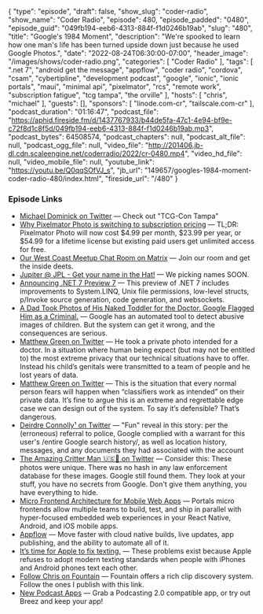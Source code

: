 {
  "type": "episode",
  "draft": false,
  "show_slug": "coder-radio",
  "show_name": "Coder Radio",
  "episode": 480,
  "episode_padded": "0480",
  "episode_guid": "049fb194-eeb6-4313-884f-f1d0246b19ab",
  "slug": "480",
  "title": "Google's 1984 Moment",
  "description": "We're spooked to learn how one man's life has been turned upside down just because he used Google Photos.",
  "date": "2022-08-24T06:30:00-07:00",
  "header_image": "/images/shows/coder-radio.png",
  "categories": [
    "Coder Radio"
  ],
  "tags": [
    ".net 7",
    "android get the message",
    "appflow",
    "coder radio",
    "cordova",
    "csam",
    "cybertipline",
    "development podcast",
    "google",
    "ionic",
    "ionic portals",
    "maui",
    "minimal api",
    "pixelmator",
    "rcs",
    "remote work",
    "subscription fatigue",
    "tcg tampa",
    "the orville"
  ],
  "hosts": [
    "chris",
    "michael"
  ],
  "guests": [],
  "sponsors": [
    "linode.com-cr",
    "tailscale.com-cr"
  ],
  "podcast_duration": "01:16:47",
  "podcast_file": "https://aphid.fireside.fm/d/1437767933/b44de5fa-47c1-4e94-bf9e-c72f8d1c8f5d/049fb194-eeb6-4313-884f-f1d0246b19ab.mp3",
  "podcast_bytes": 64508574,
  "podcast_chapters": null,
  "podcast_alt_file": null,
  "podcast_ogg_file": null,
  "video_file": "http://201406.jb-dl.cdn.scaleengine.net/coderradio/2022/cr-0480.mp4",
  "video_hd_file": null,
  "video_mobile_file": null,
  "youtube_link": "https://youtu.be/Q0qqSOfVJ_s",
  "jb_url": "149657/googles-1984-moment-coder-radio-480/index.html",
  "fireside_url": "/480"
}


### Episode Links

  * [Michael Dominick on Twitter](https://twitter.com/dominucco/status/1561200070514675713?s=20&t=FKbMCseTO9PmaqsC2dQcbw "Michael Dominick on Twitter") — Check out "TCG-Con Tampa"
  * [Why Pixelmator Photo is switching to subscription pricing](https://www.pixelmator.com/blog/2022/08/18/why-pixelmator-photo-is-switching-to-subscription-pricing-and-a-sneak-peek-at-pixelmator-photo-for-mac/ "Why Pixelmator Photo is switching to subscription pricing") — TL;DR: Pixelmator Photo will now cost $4.99 per month, $23.99 per year, or $54.99 for a lifetime license but existing paid users get unlimited access for free.
  * [Our West Coast Meetup Chat Room on Matrix](https://bit.ly/westcoastcrew "Our West Coast Meetup Chat Room on Matrix") — Join our room and get the inside deets.
  * [Jupiter @ JPL - Get your name in the Hat!](https://nextcloud.tuxies.party/apps/forms/FjFmqmReikJH2BwR "Jupiter @ JPL - Get your name in the Hat!") — We picking names SOON.
  * [Announcing .NET 7 Preview 7](https://devblogs.microsoft.com/dotnet/announcing-dotnet-7-preview-7/ "Announcing .NET 7 Preview 7") — This preview of .NET 7 includes improvements to System.LINQ, Unix file permissions, low-level structs, p/Invoke source generation, code generation, and websockets.
  * [A Dad Took Photos of His Naked Toddler for the Doctor. Google Flagged Him as a Criminal.](https://www.nytimes.com/2022/08/21/technology/google-surveillance-toddler-photo.html "A Dad Took Photos of His Naked Toddler for the Doctor. Google Flagged Him as a Criminal.") — Google has an automated tool to detect abusive images of children. But the system can get it wrong, and the consequences are serious.
  * [Matthew Green on Twitter](https://twitter.com/matthew_d_green/status/1561394797759324160 "Matthew Green on Twitter") — He took a private photo intended for a doctor. In a situation where human being expect (but may not be entitled to) the most extreme privacy that our technical situations have to offer. Instead his child’s genitals were transmitted to a team of people and he lost years of data.
  * [Matthew Green on Twitter](https://twitter.com/matthew_d_green/status/1561395142220599297 "Matthew Green on Twitter") — This is the situation that every normal person fears will happen when “classifiers work as intended” on their private data. It’s fine to argue this is an extreme and regrettable edge case we can design out of the system. To say it’s defensible? That’s dangerous.
  * [Deirdre Connolly¹ on Twitter](https://twitter.com/durumcrustulum/status/1561395961246597120 "Deirdre Connolly¹ on Twitter") — "Fun" reveal in this story: per the (erroneous) referral to police, Google complied with a warrant for this user's /entire Google search history/, as well as location history, messages, and any documents they had associated with the account
  * [The Amazing Critter Man 🇺🇸🐍 on Twitter](https://twitter.com/_critterman/status/1561405062882234368 "The Amazing Critter Man 🇺🇸🐍 on Twitter") — Consider this: These photos were unique. There was no hash in any law enforcement database for these images. Google still found them. They look at your stuff, you have no secrets from Google. Don't give them anything, you have everything to hide.
  * [Micro Frontend Architecture for Mobile Web Apps](https://ionic.io/portals "Micro Frontend Architecture for Mobile Web Apps") — Portals micro frontends allow multiple teams to build, test, and ship in parallel with hyper-focused embedded web experiences in your React Native, Android, and iOS mobile apps.
  * [Appflow](https://ionic.io/appflow "Appflow") — Move faster with cloud native builds, live updates, app publishing, and the ability to automate all of it.
  * [It’s time for Apple to fix texting.](https://www.android.com/get-the-message/ "It’s time for Apple to fix texting.") — These problems exist because Apple refuses to adopt modern texting standards when people with iPhones and Android phones text each other.
  * [Follow Chris on Fountain](https://fountain.fm/refer/chrislas-e72160c3c5 "Follow Chris on Fountain") — Fountain offers a rich clip discovery system. Follow the ones I publish with this link.
  * [New Podcast Apps](https://podcastindex.org/apps?appTypes=app&elements=Value "New Podcast Apps") — Grab a Podcasting 2.0 compatible app, or try out Breez and keep your app!


